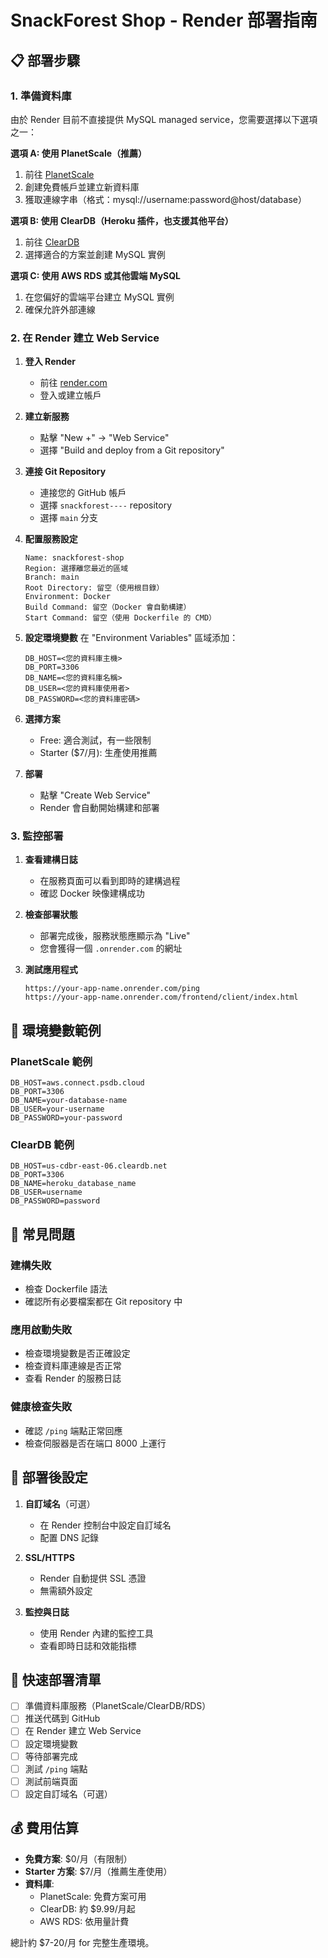 # SnackForest Shop - Render 部署指南

## 📋 部署步驟

### 1. 準備資料庫
由於 Render 目前不直接提供 MySQL managed service，您需要選擇以下選項之一：

**選項 A: 使用 PlanetScale（推薦）**
1. 前往 [PlanetScale](https://planetscale.com/)
2. 創建免費帳戶並建立新資料庫
3. 獲取連線字串（格式：mysql://username:password@host/database）

**選項 B: 使用 ClearDB（Heroku 插件，也支援其他平台）**
1. 前往 [ClearDB](https://www.cleardb.com/)
2. 選擇適合的方案並創建 MySQL 實例

**選項 C: 使用 AWS RDS 或其他雲端 MySQL**
1. 在您偏好的雲端平台建立 MySQL 實例
2. 確保允許外部連線

### 2. 在 Render 建立 Web Service

1. **登入 Render**
   - 前往 [render.com](https://render.com)
   - 登入或建立帳戶

2. **建立新服務**
   - 點擊 "New +" → "Web Service"
   - 選擇 "Build and deploy from a Git repository"

3. **連接 Git Repository**
   - 連接您的 GitHub 帳戶
   - 選擇 `snackforest----` repository
   - 選擇 `main` 分支

4. **配置服務設定**
   ```
   Name: snackforest-shop
   Region: 選擇離您最近的區域
   Branch: main
   Root Directory: 留空（使用根目錄）
   Environment: Docker
   Build Command: 留空（Docker 會自動構建）
   Start Command: 留空（使用 Dockerfile 的 CMD）
   ```

5. **設定環境變數**
   在 "Environment Variables" 區域添加：
   ```
   DB_HOST=<您的資料庫主機>
   DB_PORT=3306
   DB_NAME=<您的資料庫名稱>
   DB_USER=<您的資料庫使用者>
   DB_PASSWORD=<您的資料庫密碼>
   ```

6. **選擇方案**
   - Free: 適合測試，有一些限制
   - Starter ($7/月): 生產使用推薦

7. **部署**
   - 點擊 "Create Web Service"
   - Render 會自動開始構建和部署

### 3. 監控部署

1. **查看建構日誌**
   - 在服務頁面可以看到即時的建構過程
   - 確認 Docker 映像建構成功

2. **檢查部署狀態**
   - 部署完成後，服務狀態應顯示為 "Live"
   - 您會獲得一個 `.onrender.com` 的網址

3. **測試應用程式**
   ```
   https://your-app-name.onrender.com/ping
   https://your-app-name.onrender.com/frontend/client/index.html
   ```

## 🔧 環境變數範例

### PlanetScale 範例
```
DB_HOST=aws.connect.psdb.cloud
DB_PORT=3306
DB_NAME=your-database-name
DB_USER=your-username
DB_PASSWORD=your-password
```

### ClearDB 範例
```
DB_HOST=us-cdbr-east-06.cleardb.net
DB_PORT=3306
DB_NAME=heroku_database_name
DB_USER=username
DB_PASSWORD=password
```

## 🚨 常見問題

### 建構失敗
- 檢查 Dockerfile 語法
- 確認所有必要檔案都在 Git repository 中

### 應用啟動失敗
- 檢查環境變數是否正確設定
- 檢查資料庫連線是否正常
- 查看 Render 的服務日誌

### 健康檢查失敗
- 確認 `/ping` 端點正常回應
- 檢查伺服器是否在端口 8000 上運行

## 📝 部署後設定

1. **自訂域名**（可選）
   - 在 Render 控制台中設定自訂域名
   - 配置 DNS 記錄

2. **SSL/HTTPS**
   - Render 自動提供 SSL 憑證
   - 無需額外設定

3. **監控與日誌**
   - 使用 Render 內建的監控工具
   - 查看即時日誌和效能指標

## 🎯 快速部署清單

- [ ] 準備資料庫服務（PlanetScale/ClearDB/RDS）
- [ ] 推送代碼到 GitHub
- [ ] 在 Render 建立 Web Service
- [ ] 設定環境變數
- [ ] 等待部署完成
- [ ] 測試 `/ping` 端點
- [ ] 測試前端頁面
- [ ] 設定自訂域名（可選）

## 💰 費用估算

- **免費方案**: $0/月（有限制）
- **Starter 方案**: $7/月（推薦生產使用）
- **資料庫**: 
  - PlanetScale: 免費方案可用
  - ClearDB: 約 $9.99/月起
  - AWS RDS: 依用量計費

總計約 $7-20/月 for 完整生產環境。